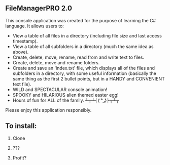## FileManagerPRO 2.0

This console application was created for the purpose of learning the C# language.  It allows users to:

- View a table of all files in a directory (including file size and last access timestamp).
- View a table of all subfolders in a directory (much the same idea as above).
- Create, delete, move, rename, read from and write text to files.
- Create, delete, move and rename folders.
- Create and save an 'index.txt' file, which displays all of the files and subfolders in a directory, with some useful information (basically the same thing as the first 2 bullet points, but in a HANDY and CONVENIENT text file).
- WILD and SPECTACULAR console animation!
- SPOOKY and HILARIOUS alien themed easter egg!
- Hours of fun for ALL of the family.  ┴┬┴┤( ͡° ͜ʖ├┬┴┬

Please enjoy this application responsibly.

## To install:

1) Clone

2) ???

3) Profit?